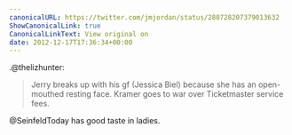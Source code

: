 ```yaml
---
canonicalURL: https://twitter.com/jmjordan/status/280728207379013632
ShowCanonicalLink: true
CanonicalLinkText: View original on
date: 2012-12-17T17:36:34+00:00
---
```

.@thelizhunter:

> Jerry breaks up with his gf (Jessica Biel) because she has an open-mouthed resting face. Kramer goes to war over Ticketmaster service fees.

@SeinfeldToday has good taste in ladies.